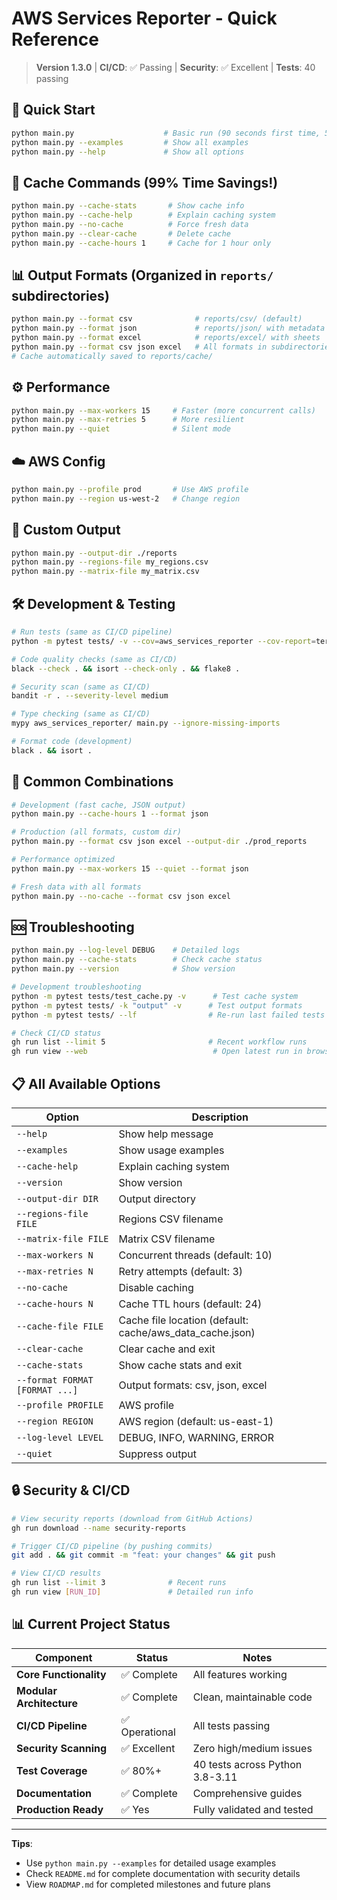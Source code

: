 # AWS Services Reporter - Quick Reference

> **Version 1.3.0** | **CI/CD**: ✅ Passing | **Security**: ✅ Excellent | **Tests**: 40 passing

## 🚀 **Quick Start**
```bash
python main.py                    # Basic run (90 seconds first time, 5 seconds after)
python main.py --examples         # Show all examples
python main.py --help             # Show all options
```

## 🔄 **Cache Commands** (99% Time Savings!)
```bash
python main.py --cache-stats       # Show cache info
python main.py --cache-help        # Explain caching system
python main.py --no-cache          # Force fresh data
python main.py --clear-cache       # Delete cache
python main.py --cache-hours 1     # Cache for 1 hour only
```

## 📊 **Output Formats** (Organized in `reports/` subdirectories)
```bash
python main.py --format csv              # reports/csv/ (default)
python main.py --format json             # reports/json/ with metadata
python main.py --format excel            # reports/excel/ with sheets  
python main.py --format csv json excel   # All formats in subdirectories
# Cache automatically saved to reports/cache/
```

## ⚙️ **Performance**
```bash
python main.py --max-workers 15     # Faster (more concurrent calls)
python main.py --max-retries 5      # More resilient
python main.py --quiet              # Silent mode
```

## ☁️ **AWS Config**
```bash
python main.py --profile prod       # Use AWS profile
python main.py --region us-west-2   # Change region
```

## 📁 **Custom Output**
```bash
python main.py --output-dir ./reports
python main.py --regions-file my_regions.csv
python main.py --matrix-file my_matrix.csv
```

## 🛠️ **Development & Testing**
```bash
# Run tests (same as CI/CD pipeline)
python -m pytest tests/ -v --cov=aws_services_reporter --cov-report=term-missing

# Code quality checks (same as CI/CD)
black --check . && isort --check-only . && flake8 .

# Security scan (same as CI/CD)
bandit -r . --severity-level medium

# Type checking (same as CI/CD)
mypy aws_services_reporter/ main.py --ignore-missing-imports

# Format code (development)
black . && isort .
```

## 🔧 **Common Combinations**
```bash
# Development (fast cache, JSON output)
python main.py --cache-hours 1 --format json

# Production (all formats, custom dir)
python main.py --format csv json excel --output-dir ./prod_reports

# Performance optimized
python main.py --max-workers 15 --quiet --format json

# Fresh data with all formats
python main.py --no-cache --format csv json excel
```

## 🆘 **Troubleshooting**
```bash
python main.py --log-level DEBUG    # Detailed logs
python main.py --cache-stats        # Check cache status  
python main.py --version            # Show version

# Development troubleshooting
python -m pytest tests/test_cache.py -v      # Test cache system
python -m pytest tests/ -k "output" -v      # Test output formats
python -m pytest tests/ --lf                # Re-run last failed tests

# Check CI/CD status
gh run list --limit 5                       # Recent workflow runs
gh run view --web                            # Open latest run in browser
```

## 📋 **All Available Options**
| Option | Description |
|--------|-------------|
| `--help` | Show help message |
| `--examples` | Show usage examples |
| `--cache-help` | Explain caching system |
| `--version` | Show version |
| `--output-dir DIR` | Output directory |
| `--regions-file FILE` | Regions CSV filename |
| `--matrix-file FILE` | Matrix CSV filename |
| `--max-workers N` | Concurrent threads (default: 10) |
| `--max-retries N` | Retry attempts (default: 3) |
| `--no-cache` | Disable caching |
| `--cache-hours N` | Cache TTL hours (default: 24) |
| `--cache-file FILE` | Cache file location (default: cache/aws_data_cache.json) |
| `--clear-cache` | Clear cache and exit |
| `--cache-stats` | Show cache stats and exit |
| `--format FORMAT [FORMAT ...]` | Output formats: csv, json, excel |
| `--profile PROFILE` | AWS profile |
| `--region REGION` | AWS region (default: us-east-1) |
| `--log-level LEVEL` | DEBUG, INFO, WARNING, ERROR |
| `--quiet` | Suppress output |

## 🔒 **Security & CI/CD**
```bash
# View security reports (download from GitHub Actions)
gh run download --name security-reports

# Trigger CI/CD pipeline (by pushing commits)
git add . && git commit -m "feat: your changes" && git push

# View CI/CD results
gh run list --limit 3              # Recent runs
gh run view [RUN_ID]               # Detailed run info
```

## 📊 **Current Project Status**

| Component | Status | Notes |
|-----------|--------|---------|
| **Core Functionality** | ✅ Complete | All features working |
| **Modular Architecture** | ✅ Complete | Clean, maintainable code |
| **CI/CD Pipeline** | ✅ Operational | All tests passing |
| **Security Scanning** | ✅ Excellent | Zero high/medium issues |
| **Test Coverage** | ✅ 80%+ | 40 tests across Python 3.8-3.11 |
| **Documentation** | ✅ Complete | Comprehensive guides |
| **Production Ready** | ✅ Yes | Fully validated and tested |

---
**Tips**: 
- Use `python main.py --examples` for detailed usage examples
- Check `README.md` for complete documentation with security details
- View `ROADMAP.md` for completed milestones and future plans